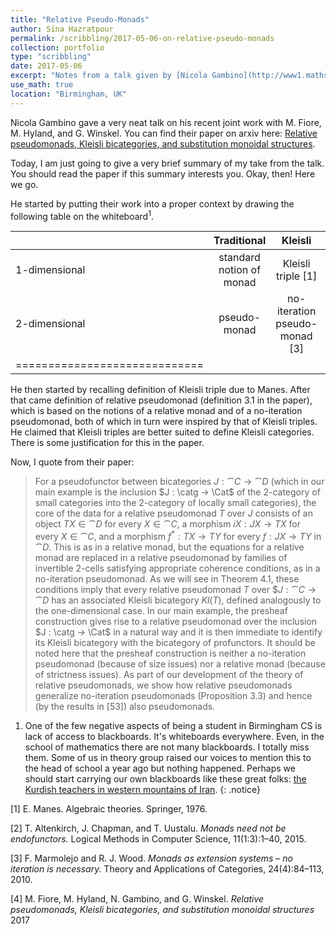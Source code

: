 ```yaml
---
title: "Relative Pseudo-Monads"
author: Sina Hazratpour
permalink: /scribbling/2017-05-06-on-relative-pseudo-monads
collection: portfolio
type: "scribbling"
date: 2017-05-06
excerpt: "Notes from a talk given by [Nicola Gambino](http://www1.maths.leeds.ac.uk/~pmtng/) in theory seminar "
use_math: true
location: "Birmingham, UK"
---
```



Nicola Gambino gave a very neat talk on his recent joint work with M. Fiore, M. Hyland, and G. Winskel. You can find their paper on arxiv here: [Relative pseudomonads, Kleisli bicategories, and substitution monoidal structures](https://arxiv.org/abs/1612.03678). 

Today, I am just going to give a very brief summary of my take from the talk. You should read the paper if this summary interests you. Okay, then! Here we go. 

He started by putting their work into a proper context by drawing the following table on the whiteboard<sup>1</sup>.   

|         | Traditional | Kleisli | Relative |
|:--------|:-----------:|:-------:|:--------:|
| 1-dimensional| standard notion of monad   | Kleisli triple [1]  | relative monad [2]   |
| 2-dimensional   | pseudo-monad  | no-iteration pseudo-monad [3]  | **_relative pseudo-monad_** [4] |
|=============================|


He then started by recalling definition of Kleisli triple due to Manes. After that came definition of relative pseudomonad (definition 3.1 in the paper), which is based on the notions of a relative monad and of a no-iteration pseudomonad, both of which in turn were inspired by that of Kleisli triples. He claimed that Kleisli triples are better suited to define Kleisli categories. There is some justification for this in the paper.

Now, I quote from their paper:

> For a pseudofunctor between bicategories $J: \cat{C} \rightarrow \cat{D}$ (which in our main example is the
inclusion $J : \catg → \Cat$ of the 2-category of small categories into the 2-category of locally
small categories), the core of the data for a relative pseudomonad $T$ over $J$ consists of an object
$TX \in \cat{D}$ for every $X \in \cat{C}$, a morphism $iX : JX \rightarrow TX$ for every $X \in \cat{C}$, and a morphism
$f^{\ast}: TX \rightarrow TY$ for every $f: JX \rightarrow TY$ in $\cat{D}$. This is as in a relative monad, but the equations
for a relative monad are replaced in a relative pseudomonad by families of invertible 2-cells
satisfying appropriate coherence conditions, as in a no-iteration pseudomonad. As we will see
in Theorem 4.1, these conditions imply that every relative pseudomonad $T$ over $$J: \cat{C} \rightarrow \cat{D}$ has
an associated Kleisli bicategory $Kl(T)$, defined analogously to the one-dimensional case. In our
main example, the presheaf construction gives rise to a relative pseudomonad over the inclusion
$J : \catg → \Cat$ in a natural way and it is then immediate to identify its Kleisli bicategory with
the bicategory of profunctors. It should be noted here that the presheaf construction is neither
a no-iteration pseudomonad (because of size issues) nor a relative monad (because of strictness
issues). As part of our development of the theory of relative pseudomonads, we show how relative
pseudomonads generalize no-iteration pseudomonads (Proposition 3.3) and hence (by the results
in [53]) also pseudomonads.

















1. One of the few negative aspects of being a student in Birmingham CS is lack of access to blackboards. It's whiteboards everywhere. Even, in the school of mathematics there are not many blackboards. I totally miss them. Some of us in theory group raised our voices to mention this to the head of school a year ago but nothing happened. Perhaps we should start carrying our own blackboards like these great folks: [the Kurdish teachers in western mountains of Iran](http://www.sbs.com.au/movies/review/kurdish-teachers-carrying-blackboards-their-backs-look-students-hills-iran). 
{: .notice}


[1] E. Manes. Algebraic theories. Springer, 1976.

[2] T. Altenkirch, J. Chapman, and T. Uustalu. _Monads need not be endofunctors._ Logical Methods in Computer
Science, 11(1:3):1–40, 2015.

[3] F. Marmolejo and R. J. Wood. _Monads as extension systems – no iteration is necessary._ Theory and Applications
of Categories, 24(4):84–113, 2010.

[4] M. Fiore, M. Hyland, N. Gambino, and G. Winskel. _Relative pseudomonads, Kleisli bicategories, and substitution monoidal structures_
2017
   
